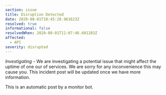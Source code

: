 ```yaml
---
section: issue
title: Disruption Detected
date: 2020-08-01T10:45:28.961623Z
resolved: true
informational: false
resolvedWhen: 2020-08-01T11:07:46.601283Z
affected:
  - API
severity: disrupted
---
```

*Investigating* - We are investigating a potential issue that might affect the uptime of one our of services. We are sorry for any inconvenience this may cause you. This incident post will be updated once we have more information.

This is an automatic post by a monitor bot.
        